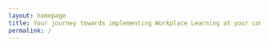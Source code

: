 ```yaml
---
layout: homepage
title: Your journey towards implementing Workplace Learning at your company
permalink: /
---
```


<!-- Type your notification here - the notification bar will not appear if this is empty. For other changes, refer to _data/homepage.yml to edit the homepage -->


